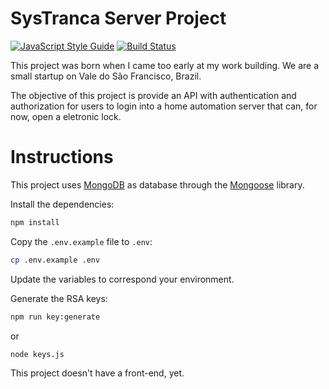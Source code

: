 # SysTranca Server Project

[![JavaScript Style Guide](https://img.shields.io/badge/code_style-standard-brightgreen.svg)](https://standardjs.com)
[![Build Status](https://travis-ci.com/esron/systranca-server.svg?branch=master)](https://travis-ci.com/esron/systranca-server)

This project was born when I came too early at my work building. We are a small startup on Vale do São Francisco, Brazil.

The objective of this project is provide an API with authentication and authorization for users to login into a home automation server that can, for now, open a eletronic lock.

# Instructions

This project uses [MongoDB](https://www.mongodb.com/) as database through the [Mongoose](https://mongoosejs.com/) library.

Install the dependencies:

```bash
npm install
```

Copy the `.env.example` file to `.env`:

```bash
cp .env.example .env
```

Update the variables to correspond your environment.

Generate the RSA keys:

```bash
npm run key:generate
```

or

```bash
node keys.js
```

This project doesn't have a front-end, yet.
